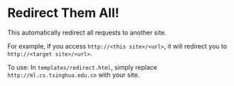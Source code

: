 Redirect Them All!
====

This automatically redirect all requests to another site. 

For example, if you access `http://<this site>/<url>`, it will redirect you to `http://<target site>/<url>`.

To use: In `templates/redirect.html`, simply replace `http://ml.cs.tsinghua.edu.cn` with your site.
